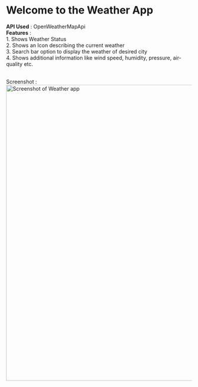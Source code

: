 # Welcome to the Weather App

**API Used** : OpenWeatherMapApi<br>
**Features** : <br>1. Shows Weather Status<br>
           2. Shows an Icon describing the current weather<br>
           3. Search bar option to display the weather of desired city<br>
           4. Shows additional information like wind speed, humidity, pressure, air-quality etc.<br><br>

Screenshot : <br>
<img width="805" alt="Screenshot of Weather app" src="https://github.com/SumukhaSZee/WeatherApp/assets/141819770/5619f515-a482-480a-9388-61abede6a9c2">
<br>
